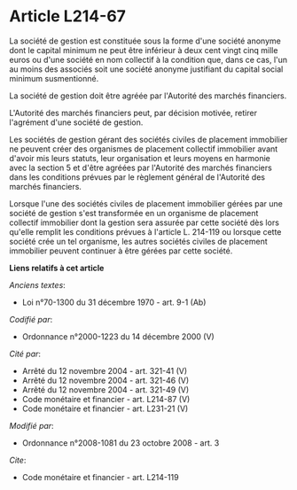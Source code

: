 # Article L214-67

La société de gestion est constituée sous la forme d'une société anonyme dont le capital minimum ne peut être inférieur à
deux cent vingt cinq mille euros ou d'une société en nom collectif à la condition que, dans ce cas, l'un au moins des
associés soit une société anonyme justifiant du capital social minimum susmentionné. 

La société de gestion doit être agréée par l'Autorité des marchés financiers.

L'Autorité des marchés financiers peut, par décision motivée, retirer l'agrément d'une société de gestion. 

Les sociétés de gestion gérant des sociétés civiles de placement immobilier ne peuvent créer des organismes de placement
collectif immobilier avant d'avoir mis leurs statuts, leur organisation et leurs moyens en harmonie avec la section 5 et
d'être agréées par l'Autorité des marchés financiers dans les conditions prévues par le règlement général de l'Autorité des
marchés financiers. 

Lorsque l'une des sociétés civiles de placement immobilier gérées par une société de gestion s'est transformée en un
organisme de placement collectif immobilier dont la gestion sera assurée par cette société dès lors qu'elle remplit les
conditions prévues à l'article L. 214-119 ou lorsque cette société crée un tel organisme, les autres sociétés civiles de
placement immobilier peuvent continuer à être gérées par cette société.

**Liens relatifs à cet article**

_Anciens textes_:

  - Loi n°70-1300 du 31 décembre 1970 - art. 9-1 (Ab)

_Codifié par_:

  - Ordonnance n°2000-1223 du 14 décembre 2000 (V)

_Cité par_:

  - Arrêté du 12 novembre 2004 - art. 321-41 (V)
  - Arrêté du 12 novembre 2004 - art. 321-46 (V)
  - Arrêté du 12 novembre 2004 - art. 321-49 (V)
  - Code monétaire et financier - art. L214-87 (V)
  - Code monétaire et financier - art. L231-21 (V)

_Modifié par_:

  - Ordonnance n°2008-1081 du 23 octobre 2008 - art. 3

_Cite_:

  - Code monétaire et financier - art. L214-119
